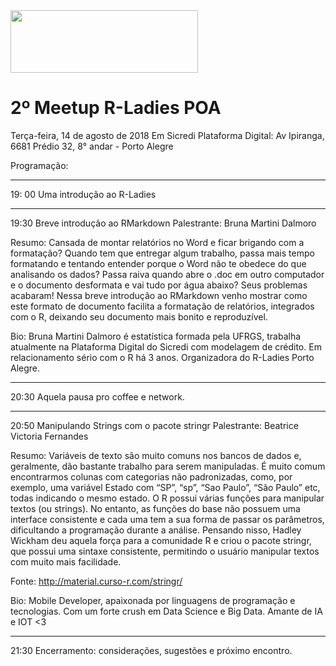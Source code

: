 <img src="https://github.com/rladies/starter-kit/blob/master/logo/R-LadiesGlobal_RBG_online_LogoWithText_Horizontal.png" data-canonical-src="https://github.com/rladies/starter-kit/blob/master/logo/R-LadiesGlobal_RBG_online_LogoWithText_Horizontal.png" width="300" height="100" />

# 2º Meetup R-Ladies POA

Terça-feira, 14 de agosto de 2018
Em Sicredi Plataforma Digital: Av Ipiranga, 6681 Prédio 32, 8° andar - Porto Alegre

Programação:

****
19: 00 Uma introdução ao R-Ladies

****
19:30 Breve introdução ao RMarkdown
Palestrante: Bruna Martini Dalmoro

Resumo: Cansada de montar relatórios no Word e ficar brigando com a formatação? Quando tem que entregar algum trabalho, passa mais tempo formatando e tentando entender porque o Word não te obedece do que analisando os dados? Passa raiva quando abre o .doc em outro computador e o documento desformata e vai tudo por água abaixo? Seus problemas acabaram! Nessa breve introdução ao RMarkdown venho mostrar como este formato de documento facilita a formatação de relatórios, integrados com o R, deixando seu documento mais bonito e reproduzível.

Bio: Bruna Martini Dalmoro é estatística formada pela UFRGS, trabalha atualmente na Plataforma Digital do Sicredi com modelagem de crédito. Em relacionamento sério com o R há 3 anos. Organizadora do R-Ladies Porto Alegre.

****

20:30 Aquela pausa pro coffee e network.

****
20:50 Manipulando Strings com o pacote stringr
Palestrante: Beatrice Victoria Fernandes

Resumo: Variáveis de texto são muito comuns nos bancos de dados e, geralmente, dão bastante trabalho para serem manipuladas. É muito comum encontrarmos colunas com categorias não padronizadas, como, por exemplo, uma variável Estado com “SP”, “sp”, “Sao Paulo”, “São Paulo” etc, todas indicando o mesmo estado.
O R possui várias funções para manipular textos (ou strings). No entanto, as funções do base não possuem uma interface consistente e cada uma tem a sua forma de passar os parâmetros, dificultando a programação durante a análise.
Pensando nisso, Hadley Wickham deu aquela força para a comunidade R e criou o pacote stringr, que possui uma sintaxe consistente, permitindo o usuário manipular textos com muito mais facilidade.

Fonte: http://material.curso-r.com/stringr/

Bio: Mobile Developer, apaixonada por linguagens de programação e tecnologias. Com um forte crush em Data Science e Big Data. Amante de IA e IOT <3

****
21:30 Encerramento: considerações, sugestões e próximo encontro.


